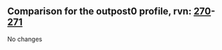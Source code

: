 ## Comparison for the outpost0 profile, rvn: [270](https://github.com/PRO100KatYT/FortniteProfileRevisions/tree/main/profiles/outpost0/270%20outpost0.json)-[271](https://github.com/PRO100KatYT/FortniteProfileRevisions/tree/main/profiles/outpost0/271%20outpost0.json)

No changes
